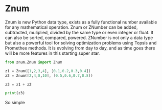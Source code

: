 # Znum
Znum is new Python data type, exists as a fully functional number available for any mathematical operation. Znum or ZNumber can be added, subtracted, muliplied, divided by the same type or even integer or float. It can also be sorted, compared, powered. ZNumber is not only a data type but also a powerful tool for solving optimization problems using Topsis and Promethee methods. It is evolving from day to day, and as time goes there will be more features in this starting super star.


```python
from znum.Znum import Znum

z1 = Znum([1,2,3,4], [0.1,0.2,0.3,0.4])
z2 = Znum([2,4,8,10], [0.5,0.6,0.7,0.8])

z3 = z1 + z2

print(z3)
```

So simple
